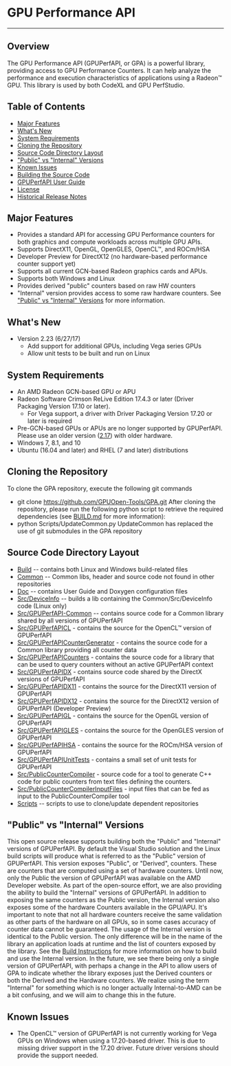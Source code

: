 # GPU Performance API
---

## Overview
The GPU Performance API (GPUPerfAPI, or GPA) is a powerful library, providing access to GPU Performance Counters.
It can help analyze the performance and execution characteristics of applications using a Radeon™ GPU. This library
is used by both CodeXL and GPU PerfStudio.

## Table of Contents
* [Major Features](#major-features)
* [What's New](#whats-new)
* [System Requirements](#system-requirements)
* [Cloning the Repository](#cloning-the-repository)
* [Source Code Directory Layout](#source-code-directory-layout)
* ["Public" vs "Internal" Versions](#public-vs-internal-versions)
* [Known Issues](#known-issues)
* [Building the Source Code](BUILD.md)
* [GPUPerfAPI User Guide](Doc/GPUPerfAPI-UserGuide.pdf)
* [License](LICENSE)
* [Historical Release Notes](ReleaseNotes.md)

## Major Features
* Provides a standard API for accessing GPU Performance counters for both graphics and compute workloads across multiple GPU APIs.
* Supports DirectX11, OpenGL, OpenGLES, OpenCL™, and ROCm/HSA
* Developer Preview for DirectX12 (no hardware-based performance counter support yet)
* Supports all current GCN-based Radeon graphics cards and APUs.
* Supports both Windows and Linux
* Provides derived "public" counters based on raw HW counters
* "Internal" version provides access to some raw hardware counters. See ["Public" vs "Internal" Versions](#PublicInternal) for more information.

## What's New
* Version 2.23 (6/27/17)
  * Add support for additional GPUs, including Vega series GPUs
  * Allow unit tests to be built and run on Linux

## System Requirements
* An AMD Radeon GCN-based GPU or APU
* Radeon Software Crimson ReLive Edition 17.4.3 or later (Driver Packaging Version 17.10 or later).
  * For Vega support, a driver with Driver Packaging Version 17.20 or later is required
* Pre-GCN-based GPUs or APUs are no longer supported by GPUPerfAPI. Please use an older version ([2.17](http://developer.amd.com/tools-and-sdks/graphics-development/gpuperfapi/)) with older hardware.
* Windows 7, 8.1, and 10
* Ubuntu (16.04 and later) and RHEL (7 and later) distributions

## Cloning the Repository
To clone the GPA repository, execute the following git commands
 * git clone https://github.com/GPUOpen-Tools/GPA.git
After cloning the repository, please run the following python script to retrieve the required dependencies (see [BUILD.md](BUILD.md) for more information):
 * python Scripts/UpdateCommon.py
UpdateCommon has replaced the use of git submodules in the GPA repository

## Source Code Directory Layout
* [Build](Build) -- contains both Linux and Windows build-related files
* [Common](Common) -- Common libs, header and source code not found in other repositories
* [Doc](Doc) -- contains User Guide and Doxygen configuration files
* [Src/DeviceInfo](Src/DeviceInfo) -- builds a lib containing the Common/Src/DeviceInfo code (Linux only)
* [Src/GPUPerfAPI-Common](Src/GPUPerfAPI-Common) -- contains source code for a Common library shared by all versions of GPUPerfAPI
* [Src/GPUPerfAPICL](Src/GPUPerfAPICL) - contains the source for the OpenCL™ version of GPUPerfAPI
* [Src/GPUPerfAPICounterGenerator](Src/GPUPerfAPICounterGenerator) - contains the source code for a Common library providing all counter data
* [Src/GPUPerfAPICounters](Src/GPUPerfAPICounters) - contains the source code for a library that can be used to query counters without an active GPUPerfAPI context
* [Src/GPUPerfAPIDX](Src/GPUPerfAPIDX) - contains source code shared by the DirectX versions of GPUPerfAPI
* [Src/GPUPerfAPIDX11](Src/GPUPerfAPIDX11) - contains the source for the DirectX11 version of GPUPerfAPI
* [Src/GPUPerfAPIDX12](Src/GPUPerfAPIDX12) - contains the source for the DirectX12 version of GPUPerfAPI (Developer Preview)
* [Src/GPUPerfAPIGL](Src/GPUPerfAPIGL) - contains the source for the OpenGL version of GPUPerfAPI
* [Src/GPUPerfAPIGLES](Src/GPUPerfAPIGLES) - contains the source for the OpenGLES version of GPUPerfAPI
* [Src/GPUPerfAPIHSA](Src/GPUPerfAPIHSA) - contains the source for the ROCm/HSA version of GPUPerfAPI
* [Src/GPUPerfAPIUnitTests](Src/GPUPerfAPIUnitTests) - contains a small set of unit tests for GPUPerfAPI
* [Src/PublicCounterCompiler](Src/PublicCounterCompiler) - source code for a tool to generate C++ code for public counters from text files defining the counters.
* [Src/PublicCounterCompilerInputFiles](Src/PublicCounterCompilerInputFiles) - input files that can be fed as input to the PublicCounterCompiler tool
* [Scripts](Scripts) -- scripts to use to clone/update dependent repositories

## "Public" vs "Internal" Versions
This open source release supports building both the "Public" and "Internal" versions of GPUPerfAPI. By default the Visual Studio solution and the Linux build scripts
will produce what is referred to as the "Public" version of GPUPerfAPI. This version exposes "Public", or "Derived", counters. These are counters that are computed
using a set of hardware counters. Until now, only the Public the version of GPUPerfAPI was available on the AMD Developer website. As part of the open-source effort,
we are also providing the ability to build the "Internal" versions of GPUPerfAPI. In addition to exposing the same counters as the Public version, the Internal version
also exposes some of the hardware Counters available in the GPU/APU. It's important to note that not all hardware counters receive the same validation as other parts of
the hardware on all GPUs, so in some cases accuracy of counter data cannot be guaranteed.  The usage of the Internal version is identical to the Public version. The only
difference will be in the name of the library an application loads at runtime and the list of counters exposed by the library. See the [Build Instructions](BUILD.md) for
more information on how to build and use the Internal version. In the future, we see there being only a single version of GPUPerfAPI, with perhaps a change in the API to
allow users of GPA to indicate whether the library exposes just the Derived counters or both the Derived and the Hardware counters.  We realize using the term "Internal"
for something which is no longer actually Internal-to-AMD can be a bit confusing, and we will aim to change this in the future.

## Known Issues
 * The OpenCL™ version of GPUPerfAPI is not currently working for Vega GPUs on Windows when using a 17.20-based driver. This is due to missing driver support in the 17.20 driver. Future driver versions should provide the support needed.